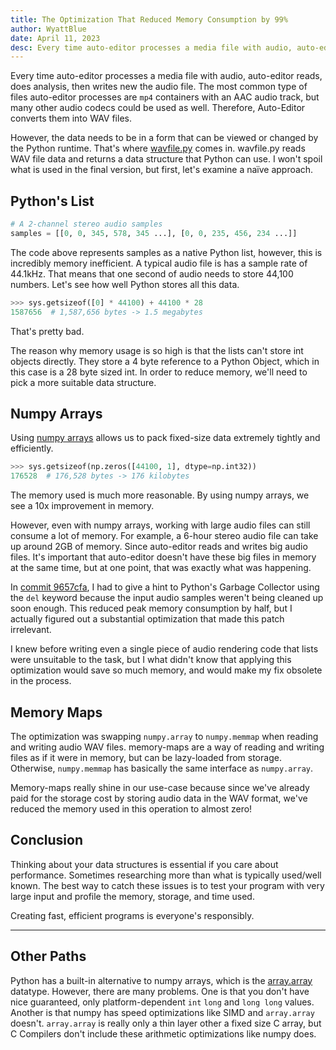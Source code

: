 ```yaml
---
title: The Optimization That Reduced Memory Consumption by 99%
author: WyattBlue
date: April 11, 2023
desc: Every time auto-editor processes a media file with audio, auto-editor reads, does analysis, then writes new the audio file. The most common type of files auto-editor processes...
---
```


Every time auto-editor processes a media file with audio, auto-editor reads, does analysis, then writes new the audio file. The most common type of files auto-editor processes are `mp4` containers with an AAC audio track, but many other audio codecs could be used as well. Therefore, Auto-Editor converts them into WAV files.

However, the data needs to be in a form that can be viewed or changed by the Python runtime. That's where [wavfile.py](https://github.com/WyattBlue/auto-editor/blob/master/auto_editor/wavfile.py) comes in. wavfile.py reads WAV file data and returns a data structure that Python can use. I won't spoil what is used in the final version, but first, let's examine a naïve approach.

## Python's List
```python
# A 2-channel stereo audio samples
samples = [[0, 0, 345, 578, 345 ...], [0, 0, 235, 456, 234 ...]]
```

The code above represents samples as a native Python list, however, this is incredibly memory inefficient. A typical audio file is has a sample rate of 44.1kHz. That means that one second of audio needs to store 44,100 numbers. Let's see how well Python stores all this data.

```python
>>> sys.getsizeof([0] * 44100) + 44100 * 28
1587656  # 1,587,656 bytes -> 1.5 megabytes
```

That's pretty bad.

The reason why memory usage is so high is that the lists can't store int objects directly. They store a 4 byte reference to a Python Object, which in this case is a 28 byte sized int. In order to reduce memory, we'll need to pick a more suitable data structure.

## Numpy Arrays
Using [numpy arrays](https://github.com/numpy/numpy) allows us to pack fixed-size data extremely tightly and efficiently.

```python
>>> sys.getsizeof(np.zeros([44100, 1], dtype=np.int32))
176528  # 176,528 bytes -> 176 kilobytes
```

The memory used is much more reasonable. By using numpy arrays, we see a 10x improvement in memory.

However, even with numpy arrays, working with large audio files can still consume a lot of memory. For example, a 6-hour stereo audio file can take up around 2GB of memory. Since auto-editor reads and writes big audio files. It's important that auto-editor doesn't have these big files in memory at the same time, but at one point, that was exactly what was happening.

In [commit 9657cfa](https://github.com/WyattBlue/auto-editor/commit/9657cfaf99a17eb25f99dc20f96cc3dc7033bb07), I had to give a hint to Python's Garbage Collector using the `del` keyword because the input audio samples weren't being cleaned up soon enough. This reduced peak memory consumption by half, but I actually figured out a substantial optimization that made this patch irrelevant.

I knew before writing even a single piece of audio rendering code that lists were unsuitable to the task, but I what didn't know that applying this optimization would save so much memory, and would make my fix obsolete in the process.

## Memory Maps
The optimization was swapping `numpy.array` to `numpy.memmap` when reading and writing audio WAV files. memory-maps are a way of reading and writing files as if it were in memory, but can be lazy-loaded from storage. Otherwise, `numpy.memmap` has basically the same interface as `numpy.array`.

Memory-maps really shine in our use-case because since we've already paid for the storage cost by storing audio data in the WAV format, we've reduced the memory used in this operation to almost zero!

## Conclusion
Thinking about your data structures is essential if you care about performance. Sometimes researching more than what is typically used/well known. The best way to catch these issues is to test your program with very large input and profile the memory, storage, and time used.

Creating fast, efficient programs is everyone's responsibly.

---

## Other Paths
Python has a built-in alternative to numpy arrays, which is the [array.array](https://docs.python.org/3/library/array.html#module-array) datatype. However, there are many problems. One is that you don't have nice guaranteed, only platform-dependent `int` `long` and `long long` values. Another is that numpy has speed optimizations like SIMD and `array.array` doesn't. `array.array` is really only a thin layer other a fixed size C array, but C Compilers don't include these arithmetic optimizations like numpy does.

